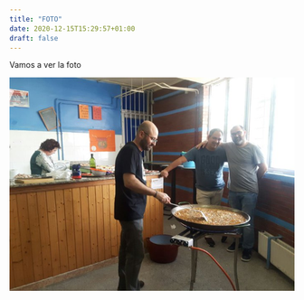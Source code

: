 ```yaml
---
title: "FOTO"
date: 2020-12-15T15:29:57+01:00
draft: false
---
```


Vamos a ver la foto

![paella](/img/paella.jpeg)
